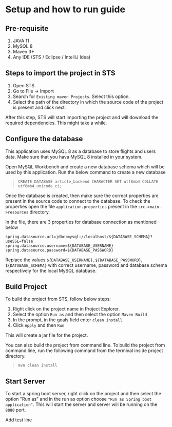 # Setup and how to run guide

## Pre-requisite
1. JAVA 11
2. MySQL 8
3. Maven 3+
4. Any IDE (STS / Eclipse / IntelliJ Idea)

## Steps to import the project in STS
1. Open STS.
2. Go to File -> Import
3. Search for `Existing maven Projects`. Select this option.
4. Select the path of the directory in which the source code of the project is present and click next.

After this step, STS will start importing the project and will download the required dependencies. This might take a while.
 
## Configure the database
This application uses MySQL 8 as a database to store flights and users data. Make sure that you hava MySQL 8 installed in your system.

Open MySQL Workbench and create a new database schema which will be used by this application. Run the below command to create a new database

> `CREATE DATABASE article_backend CHARACTER SET utf8mb4 COLLATE utf8mb4_unicode_ci;`


Once the database is created, then make sure the correct properties are present in the source code to connect to the database. To check the properties open the file `application.properties` present in the `src->main->resources` directory. 

In the file, there are 3 properties for database connection as mentioned below
```
spring.datasource.url=jdbc:mysql://localhost/${DATABASE_SCHEMA}?useSSL=false
spring.datasource.username=${DATABASE_USERNAME}
spring.datasource.password=${DATABASE_PASSWORD}
```

Replace the values `${DATABASE_USERNAME}`, `${DATABASE_PASSWORD}`, `${DATABASE_SCHEMA}`  with correct username, password and database schema respectively for the local MySQL database.

## Build Project

To build the project from STS, follow below steps:

1. Right click on the project name in Project Explorer.
2. Select the option `Run as` and then select the option `Maven Build`
3. In the prompt, in the goals field enter `clean install`.
4. Click `Apply` and then `Run`

This will create a jar file for the project. 

You can also build the project from command line. To build the project from command line, run the following command from the terminal inside project directory.

> `mvn clean install`

## Start Server
To start a spring boot server, right click on the project and then select the option "Run as" and in the run as option choose `"Run as Spring boot application"`.
This will start the server and server will be running on the `8080` port.

Add test line




